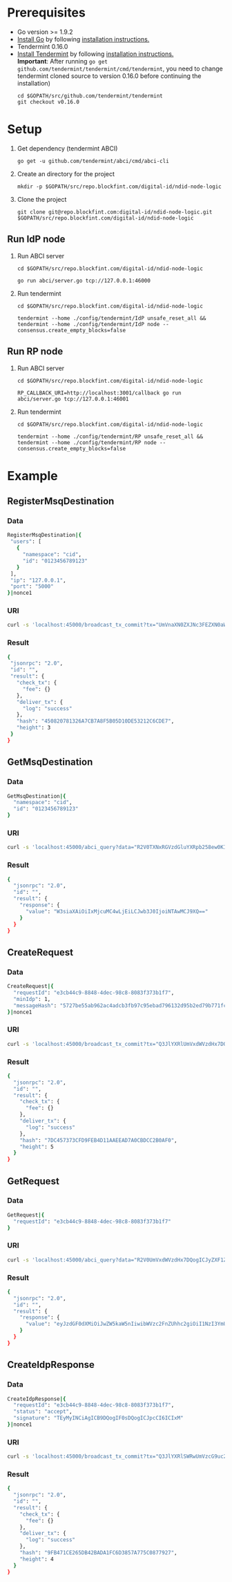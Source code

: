 # Prerequisites
- Go version >= 1.9.2
- [Install Go](https://golang.org/dl/) by following [installation instructions.](https://golang.org/doc/install)
- Tendermint 0.16.0
- [Install Tendermint](http://tendermint.readthedocs.io/projects/tools/en/v0.16.0/) by following [installation instructions.](http://tendermint.readthedocs.io/projects/tools/en/v0.16.0/install.html)  
  **Important**: After running `go get github.com/tendermint/tendermint/cmd/tendermint`, you need to change tendermint cloned source to version 0.16.0 before continuing the installation)
  ```
  cd $GOPATH/src/github.com/tendermint/tendermint
  git checkout v0.16.0
  ```

# Setup
1. Get dependency (tendermint ABCI)
    ```
    go get -u github.com/tendermint/abci/cmd/abci-cli
    ```
1. Create an directory for the project
    ```
    mkdir -p $GOPATH/src/repo.blockfint.com/digital-id/ndid-node-logic
    ```
1. Clone the project
    ```
    git clone git@repo.blockfint.com:digital-id/ndid-node-logic.git $GOPATH/src/repo.blockfint.com/digital-id/ndid-node-logic
    ```

## Run IdP node
1. Run ABCI server
    ```
    cd $GOPATH/src/repo.blockfint.com/digital-id/ndid-node-logic

    go run abci/server.go tcp://127.0.0.1:46000
    ```
1. Run tendermint
    ```
    cd $GOPATH/src/repo.blockfint.com/digital-id/ndid-node-logic

    tendermint --home ./config/tendermint/IdP unsafe_reset_all && tendermint --home ./config/tendermint/IdP node --consensus.create_empty_blocks=false
    ```

## Run RP node
1. Run ABCI server
    ```
    cd $GOPATH/src/repo.blockfint.com/digital-id/ndid-node-logic

    RP_CALLBACK_URI=http://localhost:3001/callback go run abci/server.go tcp://127.0.0.1:46001
    ```
1. Run tendermint
    ```
    cd $GOPATH/src/repo.blockfint.com/digital-id/ndid-node-logic

    tendermint --home ./config/tendermint/RP unsafe_reset_all && tendermint --home ./config/tendermint/RP node --consensus.create_empty_blocks=false
    ```

# Example
## RegisterMsqDestination
### Data
 ```sh
RegisterMsqDestination|{
  "users": [
    {
      "namespace": "cid",
      "id": "0123456789123"
    }
  ],
  "ip": "127.0.0.1",
  "port": "5000"
}|nonce1
 ```
 
### URI
 ```sh
curl -s 'localhost:45000/broadcast_tx_commit?tx="UmVnaXN0ZXJNc3FEZXN0aW5hdGlvbnx7DQogICJ1c2VycyI6IFsNCiAgICB7DQogICAgICAibmFtZXNwYWNlIjogImNpZCIsDQogICAgICAiaWQiOiAiMDEyMzQ1Njc4OTEyMyINCiAgICB9DQogIF0sDQogICJpcCI6ICIxMjcuMC4wLjEiLA0KICAicG9ydCI6ICI1MDAwIg0KfXxub25jZTE="'
 ```
 
### Result
 ```sh
{
  "jsonrpc": "2.0",
  "id": "",
  "result": {
    "check_tx": {
      "fee": {}
    },
    "deliver_tx": {
      "log": "success"
    },
    "hash": "450820781326A7CB7A8F5B05D10DE53212C6CDE7",
    "height": 3
  }
}
 ```
 
## GetMsqDestination
### Data
```sh
GetMsqDestination|{
  "namespace": "cid",
  "id": "0123456789123"
}
```
### URI
```sh
curl -s 'localhost:45000/abci_query?data="R2V0TXNxRGVzdGluYXRpb258ew0KICAibmFtZXNwYWNlIjogImNpZCIsDQogICJpZCI6ICIwMTIzNDU2Nzg5MTIzIg0KfQ=="'
```
### Result
```sh
{
  "jsonrpc": "2.0",
  "id": "",
  "result": {
    "response": {
      "value": "W3siaXAiOiIxMjcuMC4wLjEiLCJwb3J0IjoiNTAwMCJ9XQ=="
    }
  }
}
```

## CreateRequest
### Data
```sh
CreateRequest|{
  "requestId": "e3cb44c9-8848-4dec-98c8-8083f373b1f7",
  "minIdp": 1,
  "messageHash": "5727be55ab962ac4adcb3fb97c95ebad796132d95b2ed79b771fcbbe76dbfed5374713f71bfdbbf62f6815f119680b7e2355248fd67acfd5bf714ef17110a8c4"
}|nonce1
```
### URI
```sh
curl -s 'localhost:45000/broadcast_tx_commit?tx="Q3JlYXRlUmVxdWVzdHx7DQogICJyZXF1ZXN0SWQiOiAiZTNjYjQ0YzktODg0OC00ZGVjLTk4YzgtODA4M2YzNzNiMWY3IiwNCiAgIm1pbklkcCI6IDEsDQogICJtZXNzYWdlSGFzaCI6ICI1NzI3YmU1NWFiOTYyYWM0YWRjYjNmYjk3Yzk1ZWJhZDc5NjEzMmQ5NWIyZWQ3OWI3NzFmY2JiZTc2ZGJmZWQ1Mzc0NzEzZjcxYmZkYmJmNjJmNjgxNWYxMTk2ODBiN2UyMzU1MjQ4ZmQ2N2FjZmQ1YmY3MTRlZjE3MTEwYThjNCINCn18bm9uY2Ux"'
```
### Result
```sh
{
  "jsonrpc": "2.0",
  "id": "",
  "result": {
    "check_tx": {
      "fee": {}
    },
    "deliver_tx": {
      "log": "success"
    },
    "hash": "7DC457373CFD9FEB4D11AAEEAD7A0CBDCC2B0AF0",
    "height": 5
  }
}
```

## GetRequest
### Data
```sh
GetRequest|{
  "requestId": "e3cb44c9-8848-4dec-98c8-8083f373b1f7"
}
```
### URI
```sh
curl -s 'localhost:45000/abci_query?data="R2V0UmVxdWVzdHx7DQogICJyZXF1ZXN0SWQiOiAiZTNjYjQ0YzktODg0OC00ZGVjLTk4YzgtODA4M2YzNzNiMWY3Ig0KfQ=="'
```
### Result
```sh
{
  "jsonrpc": "2.0",
  "id": "",
  "result": {
    "response": {
      "value": "eyJzdGF0dXMiOiJwZW5kaW5nIiwibWVzc2FnZUhhc2giOiI1NzI3YmU1NWFiOTYyYWM0YWRjYjNmYjk3Yzk1ZWJhZDc5NjEzMmQ5NWIyZWQ3OWI3NzFmY2JiZTc2ZGJmZWQ1Mzc0NzEzZjcxYmZkYmJmNjJmNjgxNWYxMTk2ODBiN2UyMzU1MjQ4ZmQ2N2FjZmQ1YmY3MTRlZjE3MTEwYThjNCJ9"
    }
  }
}
```

## CreateIdpResponse
### Data
```sh
CreateIdpResponse|{
  "requestId": "e3cb44c9-8848-4dec-98c8-8083f373b1f7",
  "status": "accept",
  "signature": "TEyMyINCiAgICB9DQogIF0sDQogICJpcCI6ICIxM"
}|nonce1
```
### URI
```sh
curl -s 'localhost:45000/broadcast_tx_commit?tx="Q3JlYXRlSWRwUmVzcG9uc2V8ew0KICAicmVxdWVzdElkIjogImUzY2I0NGM5LTg4NDgtNGRlYy05OGM4LTgwODNmMzczYjFmNyIsDQogICJzdGF0dXMiOiAiYWNjZXB0IiwNCiAgInNpZ25hdHVyZSI6ICJURXlNeUlOQ2lBZ0lDQjlEUW9nSUYwc0RRb2dJQ0pwY0NJNklDSXhNIg0KfXxub25jZTE="'
```
### Result
```sh
{
  "jsonrpc": "2.0",
  "id": "",
  "result": {
    "check_tx": {
      "fee": {}
    },
    "deliver_tx": {
      "log": "success"
    },
    "hash": "9FB471CE265DB42BADA1FC6D3857A775C0877927",
    "height": 4
  }
}
```